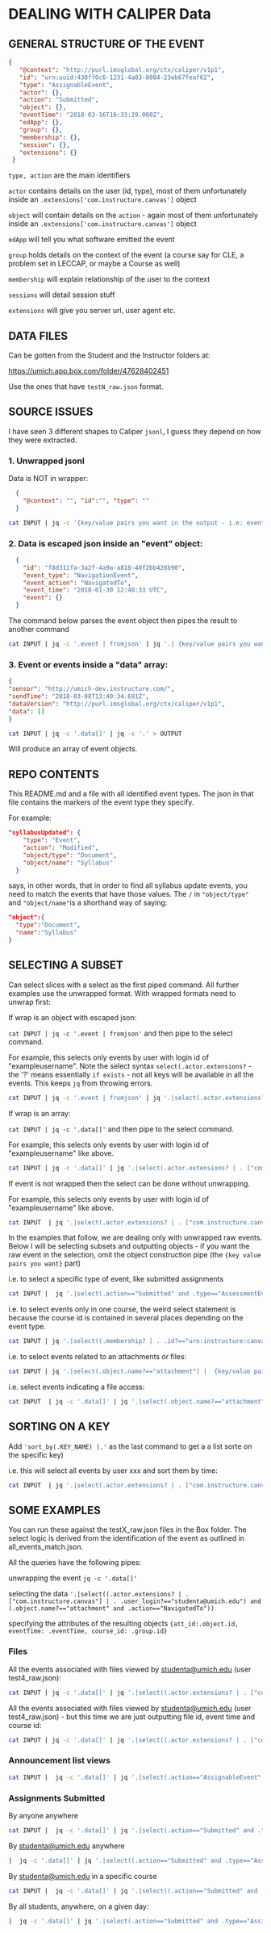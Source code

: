 

# DEALING WITH CALIPER Data

## GENERAL STRUCTURE OF THE EVENT

```json
{
   "@context": "http://purl.imsglobal.org/ctx/caliper/v1p1",
   "id": "urn:uuid:438ff0c6-1231-4a83-8084-23eb67feaf62",
   "type": "AssignableEvent",
   "actor": {},
   "action": "Submitted",
   "object": {},
   "eventTime": "2018-03-16T16:33:29.000Z",
   "edApp": {},
   "group": {},
   "membership": {},
   "session": {},
   "extensions": {}
 }
```

`type, action` are the main identifiers

`actor` contains details on the user (id, type), most of them unfortunately inside an `.extensions['com.instructure.canvas']` object

`object` will contain details on the `action` - again most of them unfortunately inside an `.extensions['com.instructure.canvas']` object

`edApp` will tell you what software emitted the event

`group` holds details on the context of the event (a course say for CLE, a problem set in LECCAP, or maybe a Course as well)

`membership` will explain relationship of the user to the context

`sessions` will detail session stuff

`extensions` will give you server url, user agent etc.

## DATA FILES

Can be gotten from the Student and the Instructor folders at:

https://umich.app.box.com/folder/47628402451

Use the ones that have `testN_raw.json` format.

## SOURCE ISSUES

I have seen 3 different shapes to Caliper `jsonl`, I guess they depend on how they were extracted.

### 1. Unwrapped jsonl

Data is NOT in wrapper:

```json
  {
    "@context": "", "id":"", "type": ""
  }
```

```bash
cat INPUT | jq -c '{key/value pairs you want in the output - i.e: event_id: .id}' | jq -s '.' > OUTPUT
```

### 2. Data is escaped json inside an "event" object:

```json
  {
    "id": "f8d311fa-3a2f-4a9a-a818-40f2bb428b90",
    "event_type": "NavigationEvent",
    "event_action": "NavigatedTo",
    "event_time": "2018-01-30 12:48:33 UTC",
    "event": {}
  }
```
The command below parses the event object then pipes the result to another command

```bash
cat INPUT | jq -c '.event | fromjson' | jq '.| {key/value pairs you want in the output - i.e. event_id: id, etc. }' | jq -s '.' > OUTPUT
```

### 3. Event or events inside a "data" array:

```json
{
"sensor": "http://umich-dev.instructure.com/",
"sendTime": "2018-03-08T13:40:34.691Z",
"dataVersion": "http://purl.imsglobal.org/ctx/caliper/v1p1",
"data": []
}
```
```bash
cat INPUT | jq -c '.data[]' | jq -s '.' > OUTPUT
```
Will produce an array of event objects.

## REPO CONTENTS

This README.md and a file with all identified event types. The json in that file contains the markers of the event type they specify.

For example:

```json
"syllabusUpdated": {
    "type": "Event",
    "action": "Modified",
    "object/type": "Document",
    "object/name": "Syllabus"
  }
```
says, in other words, that in order to find all syllabus update events, you need to match the events that have those values. The `/` in `"object/type"` and `"object/name"`is a shorthand way of saying:

```json
"object":{
  "type":"Document",
  "name":"Syllabus"
}
```

## SELECTING A SUBSET

Can select slices with a select as the first piped command. All further examples use the unwrapped format. With wrapped formats need to unwrap first:

If wrap is an object with escaped json:

`cat INPUT | jq -c '.event | fromjson'` and then pipe to the select command.

For example, this selects only events by user with login id of "exampleusername". Note the select syntax `select(.actor.extensions?` - the '?' means essentially `if exists` - not all keys will be available in all the events. This keeps `jq` from throwing errors.

```bash
cat INPUT | jq -c '.event | fromjson' | jq '.|select(.actor.extensions? | . ["com.instructure.canvas"] | . .user_login?=="exampleusername") |  {key value pairs you want in the output}' | jq -s '.' > OUTPUT
```

If wrap is an array:

`cat INPUT | jq -c '.data[]'`  and then pipe to the select command.

For example, this selects only events by user with login id of "exampleusername" like above.

```bash
cat INPUT | jq -c '.data[]' | jq '.|select(.actor.extensions? | . ["com.instructure.canvas"] | . .user_login?=="exampleusername") |  {key value pairs you want in the output}' | jq -s '.' > OUTPUT
```

If event is not wrapped then the select can be done without unwrapping.

For example, this selects only events by user with login id of "exampleusername" like above.

```bash
cat INPUT  | jq '.|select(.actor.extensions? | . ["com.instructure.canvas"] | . .user_login?=="exampleusername") |  {event_id: .id}' | jq -s '.' >  OUTPUT
```

In the examples that follow, we are dealing only with unwrapped raw events. Below I will be selecting subsets and outputting objects - if you want the raw event in the selection, omit the object construction pipe (the `{key value pairs you want}` part)

i.e. to select a specific type of event, like submitted assignments

```bash
cat INPUT |  jq '.|select(.action=="Submitted" and .type=="AssessmentEvent") |  {key value pairs you want}' | jq -s '.' > OUTPUT
```

i.e. to select events only in one course, the weird select statement is because the course id is contained in several places depending on the event type.

```bash
cat INPUT | jq '.|select((.membership? | . .id?=="urn:instructure:canvas:course:17700000000207865") or (.group? | . .id?=="urn:instructure:canvas:course:17700000000207865") or (.object? | . .id?=="urn:instructure:canvas:course:17700000000207865")) |  {key value pairs}' | jq -s '.' > OUTPUT
```

i.e. to select events related to an attachments or files:

```bash
cat INPUT | jq '.|select(.object.name?=="attachment") |  {key/value pairs}' | jq -s '.' > OUTPUT
```

i.e. select events indicating a file access:

```bash
cat INPUT  | jq -c '.data[]' | jq '.|select(.object.name?=="attachment" and .action=="NavigatedTo") |  {event_id: .id}' | jq -s '.' >  OUTPUT
```

## SORTING ON A KEY

Add `'sort_by(.KEY_NAME) |.'` as the last command to get a a list sorte on the specific key)

i.e. this will select all events by user xxx and sort them by time:

```bash
cat INPUT  | jq '.|select(.actor.extensions? | . ["com.instructure.canvas"] | . .user_login?=="xxx") | jq -s 'sort_by(.eventTime) |.' > OUTPUT
```

## SOME EXAMPLES

You can run these against the testX_raw.json files in the Box folder. The select logic is derived from the identification of the event as outlined in all_events_match.json.

All the queries have the following pipes:

unwrapping the event  `jq -c '.data[]'`

selecting the data `'.|select((.actor.extensions? | . ["com.instructure.canvas"] | . .user_login?=="studenta@umich.edu") and (.object.name?=="attachment" and .action=="NavigatedTo"))`

specifying the attributes of the resulting objects `{att_id:.object.id, eventTime: .eventTime, course_id: .group.id}`

### Files

All the events associated with files viewed by studenta@umich.edu (user test4_raw.json):

```bash
cat INPUT | jq -c '.data[]' | jq '.|select((.actor.extensions? | . ["com.instructure.canvas"] | . .user_login?=="studenta@umich.edu") and (.object.name?=="attachment" and .action=="NavigatedTo"))' | jq -s '.' > OUTPUT
```

All the events associated with files viewed by studenta@umich.edu (user test4_raw.json) - but this time we are just outputting file id, event time and course id:

```bash
cat INPUT | jq -c '.data[]' | jq '.|select((.actor.extensions? | . ["com.instructure.canvas"] | . .user_login?=="studenta@umich.edu") and (.object.name?=="attachment" and .action=="NavigatedTo")) | {att_id:.object.id, eventTime: .eventTime, course_id: .group.id}' | jq -s '.' > OUTPUT
```

### Announcement list views

```bash
cat INPUT |  jq -c '.data[]' | jq '.|select(.action=="AssignableEvent" and .type =="Submitted")' | jq -s '.' > OUTPUT
```

### Assignments Submitted

By anyone anywhere

```bash
cat INPUT |  jq -c '.data[]' | jq '.|select(.action=="Submitted" and .type=="AssignableEvent")' | jq -s '.'  > OUTPUT
```

By studenta@umich.edu anywhere

```bash
|  jq -c '.data[]' | jq '.|select((.action=="Submitted" and .type=="AssignableEvent") and (.actor.extensions? | . ["com.instructure.canvas"] | . .user_login?=="studenta@umich.edu"))' | jq -s '.'
```
By studenta@umich.edu  in a specific course

```bash
cat INPUT |  jq -c '.data[]' | jq '.|select((.action=="Submitted" and .type=="AssignableEvent") and (.actor.extensions? | . ["com.instructure.canvas"] | . .user_login?=="studenta@umich.edu") and .group.id=="urn:instructure:canvas:course:85530000000000031")' | jq -s '.'
```

By all students, anywhere, on a given day:

```bash
|  jq -c '.data[]' | jq '.|select(.action=="Submitted" and .type=="AssignableEvent" and .eventTime>="2018-03-16")' | jq -s '.'
```

